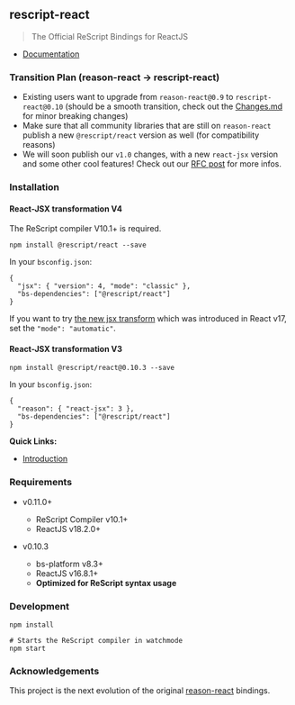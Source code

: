 ## rescript-react

> The Official ReScript Bindings for ReactJS

- [Documentation](https://rescript-lang.org/docs/react/latest/introduction)

### Transition Plan (reason-react -> rescript-react)

- Existing users want to upgrade from `reason-react@0.9` to `rescript-react@0.10` (should be a smooth transition, check out the [Changes.md](./Changes.md) for minor breaking changes)
- Make sure that all community libraries that are still on `reason-react` publish a new `@rescript/react` version as well (for compatibility reasons)
- We will soon publish our `v1.0` changes, with a new `react-jsx` version and some other cool features! Check out our [RFC post](https://forum.rescript-lang.org/t/rfc-rescript-react/901) for more infos.

### Installation

#### React-JSX transformation V4

The ReScript compiler V10.1+ is required.

```
npm install @rescript/react --save
```

In your `bsconfig.json`:

```
{
  "jsx": { "version": 4, "mode": "classic" },
  "bs-dependencies": ["@rescript/react"]
}
```

If you want to try [the new jsx transform](https://reactjs.org/blog/2020/09/22/introducing-the-new-jsx-transform.html) which was introduced in React v17, set the `"mode": "automatic"`.

#### React-JSX transformation V3

```
npm install @rescript/react@0.10.3 --save
```

In your `bsconfig.json`:

```
{
  "reason": { "react-jsx": 3 },
  "bs-dependencies": ["@rescript/react"]
}
```

**Quick Links:**

- [Introduction](https://rescript-lang.org/docs/react/latest/introduction)

### Requirements

- v0.11.0+

  - ReScript Compiler v10.1+
  - ReactJS v18.2.0+

- v0.10.3

  - bs-platform v8.3+
  - ReactJS v16.8.1+
  - **Optimized for ReScript syntax usage**

### Development

```
npm install

# Starts the ReScript compiler in watchmode
npm start
```

### Acknowledgements

This project is the next evolution of the original [reason-react](https://github.com/reasonml/reason-react) bindings.
